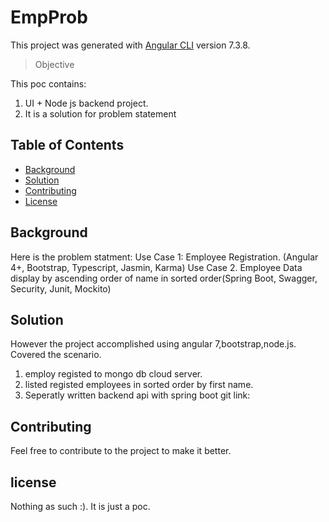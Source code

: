 # EmpProb

This project was generated with [Angular CLI](https://github.com/angular/angular-cli) version 7.3.8.

> Objective

This poc contains:
1. UI + Node js backend project.
2. It is a solution for problem statement

## Table of Contents
- [Background](#background)
- [Solution](#solution)
- [Contributing](#contributing)
- [License](#license)

## Background
Here is the problem statment:
  Use Case 1: Employee Registration. (Angular 4+, Bootstrap, Typescript, Jasmin, Karma)
  Use Case 2. Employee Data display by ascending order of name in sorted order(Spring Boot, Swagger, Security, Junit, Mockito)

## Solution
  However the project accomplished using angular 7,bootstrap,node.js.
  Covered the scenario.
  1) employ registed to mongo db cloud server.
  2) listed registed employees in sorted order by first name.
  3) Seperatly written backend api with spring boot 
     git link:

## Contributing

Feel free to contribute to the project to make it better.

## license
Nothing as such :). It is just a poc.
